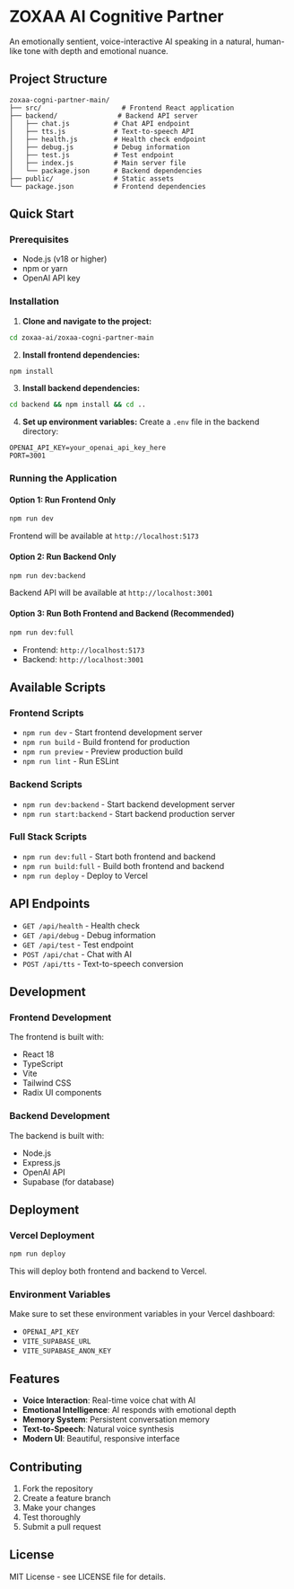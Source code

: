 # ZOXAA AI Cognitive Partner

An emotionally sentient, voice-interactive AI speaking in a natural, human-like tone with depth and emotional nuance.

## Project Structure

```
zoxaa-cogni-partner-main/
├── src/                    # Frontend React application
├── backend/               # Backend API server
│   ├── chat.js           # Chat API endpoint
│   ├── tts.js            # Text-to-speech API
│   ├── health.js         # Health check endpoint
│   ├── debug.js          # Debug information
│   ├── test.js           # Test endpoint
│   ├── index.js          # Main server file
│   └── package.json      # Backend dependencies
├── public/               # Static assets
└── package.json          # Frontend dependencies
```

## Quick Start

### Prerequisites
- Node.js (v18 or higher)
- npm or yarn
- OpenAI API key

### Installation

1. **Clone and navigate to the project:**
```bash
cd zoxaa-ai/zoxaa-cogni-partner-main
```

2. **Install frontend dependencies:**
```bash
npm install
```

3. **Install backend dependencies:**
```bash
cd backend && npm install && cd ..
```

4. **Set up environment variables:**
Create a `.env` file in the backend directory:
```
OPENAI_API_KEY=your_openai_api_key_here
PORT=3001
```

### Running the Application

#### Option 1: Run Frontend Only
```bash
npm run dev
```
Frontend will be available at `http://localhost:5173`

#### Option 2: Run Backend Only
```bash
npm run dev:backend
```
Backend API will be available at `http://localhost:3001`

#### Option 3: Run Both Frontend and Backend (Recommended)
```bash
npm run dev:full
```
- Frontend: `http://localhost:5173`
- Backend: `http://localhost:3001`

## Available Scripts

### Frontend Scripts
- `npm run dev` - Start frontend development server
- `npm run build` - Build frontend for production
- `npm run preview` - Preview production build
- `npm run lint` - Run ESLint

### Backend Scripts
- `npm run dev:backend` - Start backend development server
- `npm run start:backend` - Start backend production server

### Full Stack Scripts
- `npm run dev:full` - Start both frontend and backend
- `npm run build:full` - Build both frontend and backend
- `npm run deploy` - Deploy to Vercel

## API Endpoints

- `GET /api/health` - Health check
- `GET /api/debug` - Debug information
- `GET /api/test` - Test endpoint
- `POST /api/chat` - Chat with AI
- `POST /api/tts` - Text-to-speech conversion

## Development

### Frontend Development
The frontend is built with:
- React 18
- TypeScript
- Vite
- Tailwind CSS
- Radix UI components

### Backend Development
The backend is built with:
- Node.js
- Express.js
- OpenAI API
- Supabase (for database)

## Deployment

### Vercel Deployment
```bash
npm run deploy
```

This will deploy both frontend and backend to Vercel.

### Environment Variables
Make sure to set these environment variables in your Vercel dashboard:
- `OPENAI_API_KEY`
- `VITE_SUPABASE_URL`
- `VITE_SUPABASE_ANON_KEY`

## Features

- **Voice Interaction**: Real-time voice chat with AI
- **Emotional Intelligence**: AI responds with emotional depth
- **Memory System**: Persistent conversation memory
- **Text-to-Speech**: Natural voice synthesis
- **Modern UI**: Beautiful, responsive interface

## Contributing

1. Fork the repository
2. Create a feature branch
3. Make your changes
4. Test thoroughly
5. Submit a pull request

## License

MIT License - see LICENSE file for details. 

